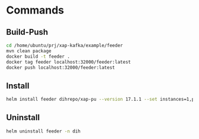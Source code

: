# Commands

## Build-Push

```sh
cd /home/ubuntu/prj/xap-kafka/example/feeder
mvn clean package
docker build -t feeder .
docker tag feeder localhost:32000/feeder:latest
docker push localhost:32000/feeder:latest
```

## Install 

```sh
helm install feeder dihrepo/xap-pu --version 17.1.1 --set instances=1,partitions=0,resourceUrl=pu.jar,image.repository=localhost:32000/feeder,image.tag=latest -n dih
```

## Uninstall

```sh
helm uninstall feeder -n dih
```
